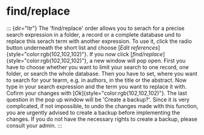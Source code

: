 find/replace
============
::: {dir="ltr"}
The 'find/replace' order allows you to serach for a precise search expression in a folder, a record or a complete database und to replace this serach term with another expression.
To use it, click the radio button underneath the short list and choose [*Edit references*]{style="color:rgb(102,102,102)"}.
If you now click [*find/replace*]{style="color:rgb(102,102,102)"}, a new window will pop open. First you have to choose whether you want to limit your search to one record, one folder, or search the whole database. Then you have to set, where you want to search for your tearm, e.g. in authors, in the title or the abstract. Now type in your search expression and the term you want to replace it with. Cofirm your changes with [*Ok*]{style="color:rgb(102,102,102)"}.
The last question in the pop up window will be 'Create a backup?'. Since it is very complicated, if not impossible, to undo the changes made with this function, you are urgently advised to create a backup before implementing the changes. If you do not have the necessary rights to create a backup, please consult your admin.
:::
